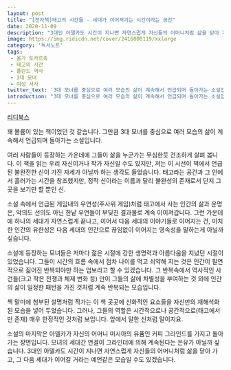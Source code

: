 ```yaml
---
layout: post
title: "[전자책]태고의 시간들 - 세대가 이어져가는 시간이라는 공간"
date: 2020-11-09
description: "3대인 아델카도 시간이 지나면 자연스럽게 자신들의 어머니처럼 삶을 닫아 가고, 그 다음 세대가 이어갈 거라는 예언같은 모습일 수도 있겠습니다."
image: https://img.ridicdn.net/cover/2416000119/xxlarge
category: '독서노트'
tags: 
 - 올가 토카르축
 - 태고의 시간
 - 폴란드 역사
 - 3대 모녀
 - 여성 서사
twitter_text: '3대 모녀를 중심으로 여러 모습의 삶이 계속해서 언급되며 돌아가는 소설입니다.'
introduction: "3대 모녀를 중심으로 여러 모습의 삶이 계속해서 언급되며 돌아가는 소설입니다."
---
```


[리디북스](https://ridibooks.com/books/2416000119)

꽤 볼륨이 있는 책이었던 것 같습니다. 그만큼 3대 모녀를 중심으로 여러 모습의 삶이 계속해서 언급되며 돌아가는 소설입니다.

여러 사람들이 등장하는 가운데에 그들이 삶을 누군가는 무심한듯 건조하게 살펴 봅니다. 이 책을 읽는 우리 자신이거나 작가 자신일 수도 있지만, 저는 이 시선이 책에서 언급된 불완전한 신이 가진 자세가 아닐까 하는 생각도 들었습니다. 태고라는 공간과 그 안에서 흘러가는 시간을 창조했지만, 정작 신이라는 이름과 달리 불완성의 존재로서 단지 그곳을 보기만 할 뿐인 신.

소설 속에서 언급된 게임내의 우연성(주사위 게임)처럼 태고에서 사는 인간의 삶과 운명은, 악의도 선의도 아닌 한낱 우연들이 부딪친 결과물로 계속 이이져갑니다. 그런 가운데에 하나의 세대가 자연스럽게 끝나고, 이어서 다음 세대의 이야기들로 이어지는 건, 마치 한 인간의 유한성은 다음 세대의 인간으로 끊임없이 이어지는 영속성을 말하는게 아닐까 싶습니다.

소설에 등장하는 모녀들은 저마다 젊은 시절에 강한 생명력과 아름다움을 지녔던 시절이 있었습니다. 그들이 시간의 흐름 속에서 점차 나이를 먹고 쇠약해 지는 것은 인간이 필연적으로 짊어진 반복되야만 하는 업보라고 할 수 있겠습니다. 그 반복속에서 역사적인 사건들(크고 작은 전쟁과 체제 변화 등) 만이 그들의 삶에 차별성을 부여하는 것 외에 인간의 삶이 일정한 패턴을 가진 것처럼 계속 반복되는 모습입니다.

책 말미에 첨부된 설명처럼 작가는 이 책 곳곳에 신화적인 요소들을 자신만의 재해석화된 모습을 넣어 두었습니다. 그러나, 그들의 역할은 시간적으로나 공간적으로(태고에서만 존재) 매우 한정적인 것처럼 보입니다. 앞에서 말한 신처럼 말이지요. 

소설의 마지막은 아델카가 자신의 어머니 미시아의 유퓸인 커피 그라인드를 가지고 돌아가는 장면입니다. 모녀의 세대간 연결이 그라인더에 의해 계속된다는 은유가 아닐까 싶습니다. 3대인 아델카도 시간이 지나면 자연스럽게 자신들의 어머니처럼 삶을 닫아 가고, 그 다음 세대가 이어갈 거라는 예언같은 모습일 수도 있겠습니다.

